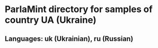 # ParlaMint directory for samples of country UA (Ukraine)
## Languages: uk (Ukrainian), ru (Russian)
